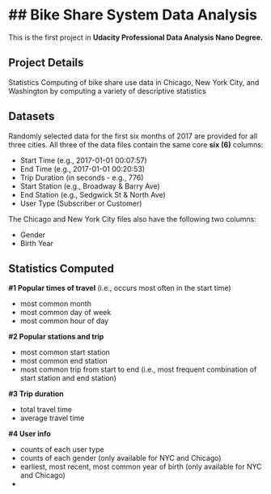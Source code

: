 # ## Bike Share System Data Analysis

This is the first project in **Udacity Professional Data Analysis Nano Degree.**
## Project Details

Statistics Computing of bike share use data in Chicago, New York City, and Washington by computing a variety of descriptive statistics

## Datasets

Randomly selected data for the first six months of 2017 are provided for all three cities. All three of the data files contain the same core  **six (6)**  columns:

-   Start Time (e.g., 2017-01-01 00:07:57)
-   End Time (e.g., 2017-01-01 00:20:53)
-   Trip Duration (in seconds - e.g., 776)
-   Start Station (e.g., Broadway & Barry Ave)
-   End Station (e.g., Sedgwick St & North Ave)
-   User Type (Subscriber or Customer)

The Chicago and New York City files also have the following two columns:

-   Gender
-   Birth Year

## Statistics Computed

**#1 Popular times of travel**  (i.e., occurs most often in the start time)
-   most common month
-   most common day of week
-   most common hour of day

**#2 Popular stations and trip**
-   most common start station
-   most common end station
-   most common trip from start to end (i.e., most frequent combination of start station and end station)

**#3 Trip duration**
-   total travel time
-   average travel time

**#4 User info**
-   counts of each user type
-   counts of each gender (only available for NYC and Chicago)
-   earliest, most recent, most common year of birth (only available for NYC and Chicago)
- 

